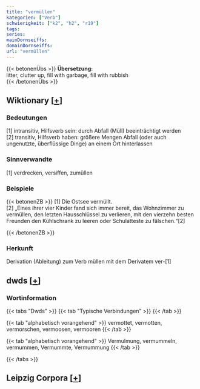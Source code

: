 ```yaml
---
title: "vermüllen"
kategorien: ["Verb"]
schwierigkeit: ["k2", "h2", "r19"]
tags:
series:
mainDornseiffs:
domainDornseiffs:
url: "vermüllen"
---
```


{{< betonenÜbs >}}
**Übersetzung:**  
litter, clutter up, fill with garbage, fill with rubbish  
{{< /betonenÜbs >}}

## Wiktionary [[+](https://de.wiktionary.org/wiki/vermüllen)]

### Bedeutungen
[1] intransitiv, Hilfsverb sein: durch Abfall (Müll) beeinträchtigt werden  
[2] transitiv, Hilfsverb haben: größere Mengen Abfall (oder auch ungenutzte, überflüssige Dinge) an einem Ort hinterlassen  

### Sinnverwandte
[1] verdrecken, versiffen, zumüllen  

### Beispiele
{{< betonenZB >}}
[1] Die Ostsee vermüllt.  
[2] „Eines ihrer vier Kinder fand sich immer bereit, das Wohnzimmer zu vermüllen, den letzten Hausschlüssel zu verlieren, mit den vierzehn besten Freunden den Kühlschrank zu leeren oder Schulatteste zu fälschen.“[2]  

{{< /betonenZB >}}
### Herkunft
Derivation (Ableitung) zum Verb müllen mit dem Derivatem ver-[1]  



## dwds [[+](https://www.dwds.de/wb/vermüllen)]

### Wortinformation
{{< tabs "Dwds" >}}
{{< tab "Typische Verbindungen" >}}
{{< /tab >}}

{{< tab "alphabetisch vorangehend" >}}
vermottet, vermotten, vermorschen, vermoosen, vermooren
{{< /tab >}}

{{< tab "alphabetisch vorangehend" >}}
Vermulmung, vermummeln, vermummen, Vermummte, Vermummung
{{< /tab >}}

{{< /tabs >}}

## Leipzig Corpora [[+](https://corpora.uni-leipzig.de/en/res?word=vermüllen&corpusId=deu_newscrawl-public_2018)]

